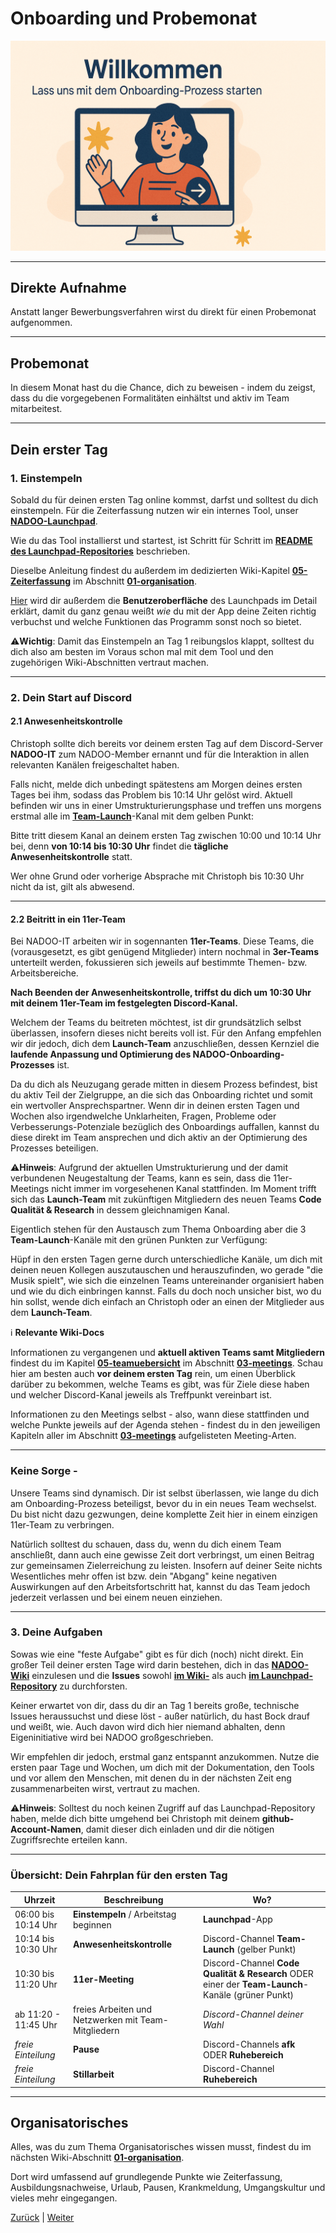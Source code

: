 # Onboarding und Probemonat

![Willkommen](../../images/onboarding.png)

---

## Direkte Aufnahme

Anstatt langer Bewerbungsverfahren wirst du direkt für einen Probemonat aufgenommen.

---

## Probemonat

In diesem Monat hast du die Chance, dich zu beweisen - indem du zeigst, dass du die vorgegebenen Formalitäten einhältst und aktiv im Team mitarbeitest.

---

## Dein erster Tag

### 1. Einstempeln

Sobald du für deinen ersten Tag online kommst, darfst und solltest du dich einstempeln. Für die Zeiterfassung nutzen wir ein internes Tool, unser [**NADOO-Launchpad**](https://github.com/NADOOIT/NADOO-Launchpad).

Wie du das Tool installierst und startest, ist Schritt für Schritt im [**README des Launchpad-Repositories**](https://github.com/NADOOIT/NADOO-Launchpad/blob/main/README.md) beschrieben.

Dieselbe Anleitung findest du außerdem im dedizierten Wiki-Kapitel [**05-Zeiterfassung**](/docs/01-organisation/05-zeiterfassung/README.md) im Abschnitt [**01-organisation**](/docs/01-organisation).

[Hier](/docs/01-organisation/05-zeiterfassung/README.md) wird dir außerdem die **Benutzeroberfläche** des Launchpads im Detail erklärt, damit du ganz genau weißt _wie_ du mit der App deine Zeiten richtig verbuchst und welche Funktionen das Programm sonst noch so bietet.

⚠️**Wichtig**: Damit das Einstempeln an Tag 1 reibungslos klappt, solltest du dich also am besten im Voraus schon mal mit dem Tool und den zugehörigen Wiki-Abschnitten vertraut machen.

---

### 2. Dein Start auf Discord

#### 2.1 Anwesenheitskontrolle

Christoph sollte dich bereits vor deinem ersten Tag auf dem Discord-Server **NADOO-IT** zum NADOO-Member ernannt und für die Interaktion in allen relevanten Kanälen freigeschaltet haben.

Falls nicht, melde dich unbedingt spätestens am Morgen deines ersten Tages bei ihm, sodass das Problem bis 10:14 Uhr gelöst wird. Aktuell befinden wir uns in einer Umstrukturierungsphase und treffen uns morgens erstmal alle im [**Team-Launch**](https://discordapp.com/channels/1299292608744390707/1336295583350259762)-Kanal mit dem gelben Punkt:

<!--hier Screenshot "Team-Launch Kanal" einfügen-->

Bitte tritt diesem Kanal an deinem ersten Tag zwischen 10:00 und 10:14 Uhr bei, denn **von 10:14 bis 10:30 Uhr** findet die **tägliche Anwesenheitskontrolle** statt.

Wer ohne Grund oder vorherige Absprache mit Christoph bis 10:30 Uhr nicht da ist, gilt als abwesend.

---

#### 2.2 Beitritt in ein 11er-Team

Bei NADOO-IT arbeiten wir in sogennanten **11er-Teams**. Diese Teams, die (vorausgesetzt, es gibt genügend Mitglieder) intern nochmal in **3er-Teams** unterteilt werden, fokussieren sich jeweils auf bestimmte Themen- bzw. Arbeitsbereiche.

**Nach Beenden der Anwesenheitskontrolle, triffst du dich um 10:30 Uhr mit deinem 11er-Team im festgelegten Discord-Kanal.**

Welchem der Teams du beitreten möchtest, ist dir grundsätzlich selbst überlassen, insofern dieses nicht bereits voll ist.
Für den Anfang empfehlen wir dir jedoch, dich dem **Launch-Team** anzuschließen, dessen Kernziel die **laufende Anpassung und Optimierung des NADOO-Onboarding-Prozesses** ist.

Da du dich als Neuzugang gerade mitten in diesem Prozess befindest, bist du aktiv Teil der Zielgruppe, an die sich das Onboarding richtet und somit ein wertvoller Ansprechspartner. Wenn dir in deinen ersten Tagen und Wochen also irgendwelche Unklarheiten, Fragen, Probleme oder Verbesserungs-Potenziale bezüglich des Onboardings auffallen, kannst du diese direkt im Team ansprechen und dich aktiv an der Optimierung des Prozesses beteiligen.

⚠️**Hinweis**: Aufgrund der aktuellen Umstrukturierung und der damit verbundenen Neugestaltung der Teams, kann es sein, dass die 11er-Meetings nicht immer im vorgesehenen Kanal stattfinden. Im Moment trifft sich das **Launch-Team** mit zukünftigen Mitgliedern des neuen Teams **Code Qualität & Research** in dessem gleichnamigen Kanal.

<!--hier Screenshot "Code Qualität & Research Kanal" einfügen-->

Eigentlich stehen für den Austausch zum Thema Onboarding aber die 3 **Team-Launch**-Kanäle mit den grünen Punkten zur Verfügung:

<!--hier Screenshot "Team-Launch Kanäle" einfügen-->

Hüpf in den ersten Tagen gerne durch unterschiedliche Kanäle, um dich mit deinen neuen Kollegen auszutauschen und herauszufinden, wo gerade "die Musik spielt", wie sich die einzelnen Teams untereinander organisiert haben und wie du dich einbringen kannst. Falls du doch noch unsicher bist, wo du hin sollst, wende dich einfach an Christoph oder an einen der Mitglieder aus dem **Launch-Team**.

ℹ️ **Relevante Wiki-Docs**

Informationen zu vergangenen und **aktuell aktiven Teams samt Mitgliedern** findest du im Kapitel [**05-teamuebersicht**](/docs/03-meetings/05-teamuebersicht/README.md) im Abschnitt [**03-meetings**](/docs/03-meetings/README.md). Schau hier am besten auch **vor deinem ersten Tag** rein, um einen Überblick darüber zu bekommen, welche Teams es gibt, was für Ziele diese haben und welcher Discord-Kanal jeweils als Treffpunkt vereinbart ist.

Informationen zu den Meetings selbst - also, wann diese stattfinden und welche Punkte jeweils auf der Agenda stehen - findest du in den jeweiligen Kapiteln aller im Abschnitt [**03-meetings**](/docs/03-meetings/README.md) aufgelisteten Meeting-Arten.

---

### Keine Sorge -

Unsere Teams sind dynamisch. Dir ist selbst überlassen, wie lange du dich am Onboarding-Prozess beteiligst, bevor du in ein neues Team wechselst. Du bist nicht dazu gezwungen, deine komplette Zeit hier in einem einzigen 11er-Team zu verbringen.

Natürlich solltest du schauen, dass du, wenn du dich einem Team anschließt, dann auch eine gewisse Zeit dort verbringst, um einen Beitrag zur gemeinsamen Zielerreichung zu leisten. Insofern auf deiner Seite nichts Wesentliches mehr offen ist bzw. dein "Abgang" keine negativen Auswirkungen auf den Arbeitsfortschritt hat, kannst du das Team jedoch jederzeit verlassen und bei einem neuen einziehen.

---

### 3. Deine Aufgaben

Sowas wie eine "feste Aufgabe" gibt es für dich (noch) nicht direkt. Ein großer Teil deiner ersten Tage wird darin bestehen, dich in das [**NADOO-Wiki**](https://github.com/NADOOIT/NADOO-Wiki/) einzulesen und die **Issues** sowohl [**im Wiki-**](https://github.com/NADOOIT/NADOO-Wiki/issues) als auch [**im Launchpad-Repository**](https://github.com/NADOOIT/NADOO-Launchpad/issues) zu durchforsten.

Keiner erwartet von dir, dass du dir an Tag 1 bereits große, technische Issues heraussuchst und diese löst - außer natürlich, du hast Bock drauf und weißt, wie. Auch davon wird dich hier niemand abhalten, denn Eigeninitiative wird bei NADOO großgeschrieben.

Wir empfehlen dir jedoch, erstmal ganz entspannt anzukommen. Nutze die ersten paar Tage und Wochen, um dich mit der Dokumentation, den Tools und vor allem den Menschen, mit denen du in der nächsten Zeit eng zusammenarbeiten wirst, vertraut zu machen.

<!--hier vllt. KI-Image zum Thema "entspannen" einfügen-->

⚠️**Hinweis**: Solltest du noch keinen Zugriff auf das Launchpad-Repository haben, melde dich bitte umgehend bei Christoph mit deinem **github-Account-Namen**, damit dieser dich einladen und dir die nötigen Zugriffsrechte erteilen kann.

---

### Übersicht: Dein Fahrplan für den ersten Tag

| Uhrzeit              | Beschreibung                                        | Wo?                                                                                               |
| -------------------- | --------------------------------------------------- | ------------------------------------------------------------------------------------------------- |
| 06:00 bis 10:14 Uhr  | **Einstempeln** / Arbeitstag beginnen               | **Launchpad**-App                                                                                 |
| 10:14 bis 10:30 Uhr  | **Anwesenheitskontrolle**                           | Discord-Channel **Team-Launch** (gelber Punkt)                                                    |
| 10:30 bis 11:20 Uhr  | **11er-Meeting**                                    | Discord-Channel **Code Qualität & Research** ODER einer der **Team-Launch**-Kanäle (grüner Punkt) |
| ab 11:20 - 11:45 Uhr | freies Arbeiten und Netzwerken mit Team-Mitgliedern | _Discord-Channel deiner Wahl_                                                                     |
| _freie Einteilung_   | **Pause**                                           | Discord-Channels **afk** ODER **Ruhebereich**                                                     |
| _freie Einteilung_   | **Stillarbeit**                                     | Discord-Channel **Ruhebereich**                                                                   |

---

## Organisatorisches

Alles, was du zum Thema Organisatorisches wissen musst, findest du im nächsten Wiki-Abschnitt [**01-organisation**](/docs/01-organisation).

Dort wird umfassend auf grundlegende Punkte wie Zeiterfassung, Ausbildungsnachweise, Urlaub, Pausen, Krankmeldung, Umgangskultur und vieles mehr eingegangen.

[Zurück](/README.md) | [Weiter](/docs/01-organisation/01-zeit-ausbildungsnachweise/README.md)
